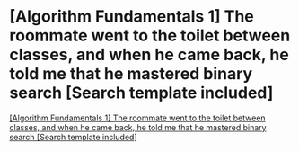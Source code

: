 # [Algorithm Fundamentals 1] The roommate went to the toilet between classes, and when he came back, he told me that he mastered binary search [Search template included]
[[Algorithm Fundamentals 1] The roommate went to the toilet between classes, and when he came back, he told me that he mastered binary search [Search template included]](https://aiwithcloud.com/2022/09/15/algorithm_fundamentals_1_the_roommate_went_to_the_toilet_between_classes_and_when_he_came_back_he_told_me_that_he_mastered_binary_search_search_template_included/)